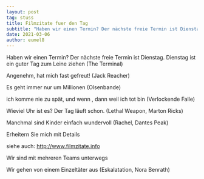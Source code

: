 ```yaml
---
layout: post
tag: stuss
title: Filmzitate fuer den Tag
subtitle: "Haben wir einen Termin? Der nächste freie Termin ist Dienstag. Dienstag ist ein guter Tag zum Leine ziehen (The Terminal) Angenehm, hat mich fast gefreut! (Jack Reacher) Es geht immer nur um Millionen (Olsenbande) ich komme nie zu spät, und wenn , dann&hellip;"
date: 2021-03-06
author: eumel8
---
```


Haben wir einen Termin? Der nächste freie Termin ist Dienstag. Dienstag ist ein guter Tag zum Leine ziehen (The Terminal)

Angenehm, hat mich fast gefreut! (Jack Reacher)

Es geht immer nur um Millionen (Olsenbande)

ich komme nie zu spät, und wenn , dann weil ich tot bin (Verlockende Falle)

Wieviel Uhr ist es? Der Tag läuft schon. (Lethal Weapon, Marton Ricks)

Manchmal sind Kinder einfach wundervoll (Rachel, Dantes Peak)

Erheitern Sie mich mit Details

siehe auch: http://www.filmzitate.info

Wir sind mit mehreren Teams unterwegs

Wir gehen von einem Einzeltäter aus (Eskalatation, Nora Benrath)
